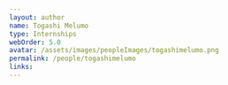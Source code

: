 ```yaml
---
layout: author
name: Togashi Melumo
type: Internships
webOrder: 5.0
avatar: /assets/images/peopleImages/togashimelumo.png
permalink: /people/togashimelumo
links:
---
```

